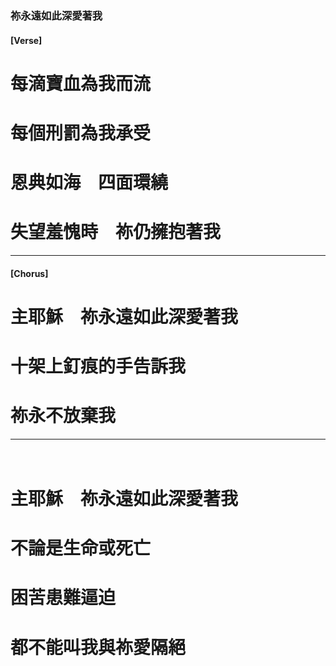 
###  祢永遠如此深愛著我

#### [Verse]
# 每滴寶血為我而流　
# 每個刑罰為我承受　　
# 恩典如海　四面環繞　
# 失望羞愧時　祢仍擁抱著我　　

---

#### [Chorus]
# 主耶穌　祢永遠如此深愛著我　
# 十架上釘痕的手告訴我　
# 祢永不放棄我　

---
　
# 主耶穌　祢永遠如此深愛著我　
# 不論是生命或死亡　 
# 困苦患難逼迫　
# 都不能叫我與祢愛隔絕　　